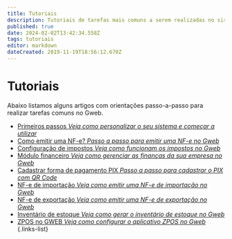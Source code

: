 ```yaml
---
title: Tutoriais
description: Tutoriais de tarefas mais comuns a serem realizadas no sistema
published: true
date: 2024-02-02T13:42:34.558Z
tags: tutoriais
editor: markdown
dateCreated: 2019-11-19T18:56:12.670Z
---
```


# Tutoriais

Abaixo listamos alguns artigos com orientações passo-a-passo para realizar tarefas comuns no Gweb.

- [Primeiros passos *Veja como personalizar o seu sistema e começar a utilizar*](/tutoriais/primeiros-passos)
- [Como emitir uma NF-e? *Passo a passo para emitir uma NF-e no Gweb*](/tutoriais/como-emitir-uma-nfe)
- [Configuração de impostos *Veja como funcionam os impostos no Gweb*](/tutoriais/configurar-impostos)
- [Módulo financeiro *Veja como gerenciar as finanças da sua empresa no Gweb*](/tutoriais/financeiro)
- [Cadastrar forma de pagamento PIX *Passo a passo para cadastrar o PIX com QR Code*](/tutoriais/cadastrar-pix)
- [NF-e de importação *Veja como emitir uma NF-e de importação no Gweb*](/tutoriais/nota-importacao)
- [NF-e de exportação *Veja como emitir uma NF-e de exportação no Gweb*](/pt-br/tutoriais/nota-exportacao)
- [Inventário de estoque *Veja como gerar o inventário de estoque no Gweb*](/pt-br/tutoriais/inventario-estoque)
- [ZPOS no GWEB *Veja como configurar o aplicativo ZPOS no Gweb*](/pt-br/tutoriais/zpos)
{.links-list}
